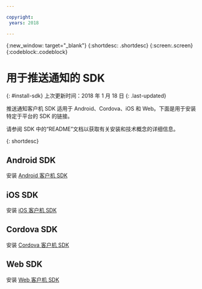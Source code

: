 ```yaml
---

copyright:
 years: 2018

---
```


{:new_window: target="_blank"}
{:shortdesc: .shortdesc}
{:screen:.screen}
{:codeblock:.codeblock}

# 用于推送通知的 SDK
{: #install-sdk}
上次更新时间：2018 年 1 月 18 日
{: .last-updated}

推送通知客户机 SDK 适用于 Android、Cordova、iOS 和 Web。下面是用于安装特定于平台的 SDK 的链接。

请参阅 SDK 中的“README”文档以获取有关安装和技术概念的详细信息。

{: shortdesc}

## Android SDK

   安装 [Android 客户机 SDK](https://github.com/ibm-bluemix-mobile-services/bms-clientsdk-android-push)


## iOS SDK

   安装 [iOS 客户机 SDK](https://github.com/ibm-bluemix-mobile-services/bms-clientsdk-swift-push)

## Cordova SDK

   安装 [Cordova 客户机 SDK](https://github.com/ibm-bluemix-mobile-services/bms-clientsdk-cordova-plugin-push)


## Web SDK

   安装 [Web 客户机 SDK](https://github.com/ibm-bluemix-mobile-services/bms-clientsdk-javascript-webpush)
